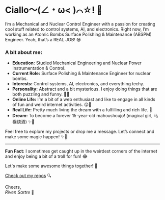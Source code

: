 # Ciallo～(∠・ω< )⌒☆! 👋

I’m a Mechanical and Nuclear Control Engineer with a passion for creating cool stuff related to control systems, AI, and electronics. Right now, I’m working as an Atomic Bombs Surface Polishing & Maintenance (ABSPM) Engineer. Yeah, that’s a REAL JOB! 😎

### A bit about me:
- **Education:** Studied Mechanical Engineering and Nuclear Power Instrumentation & Control.
- **Current Role:** Surface Polishing & Maintenance Engineer for nuclear bombs.
- **Interests:** Control systems, AI, electronics, and everything techy.
- **Personality:** Abstract and a bit mysterious. I enjoy doing things that are both puzzling and funny. 🤔💡
- **Online Life:** I’m a bit of a web enthusiast and like to engage in all kinds of fun and weird internet activities. 😜🎉
- **Real Life:** Pretty much living the dream with a fulfilling and rich life. 🌟
- **Dream:** To become a forever 15-year-old mahoushoujo! (magical girl, 马猴烧酒) ✨🌈

Feel free to explore my projects or drop me a message. Let’s connect and make some magic happen! ✨🚀

---

**Fun Fact:** I sometimes get caught up in the weirdest corners of the internet and enjoy being a bit of a troll for fun! 😂

Let's make some awesome things together! 🤝

[Check out my repos](https://github.com/rivensartre) 🔍

Cheers,  
*Riven Sartre* 👑
